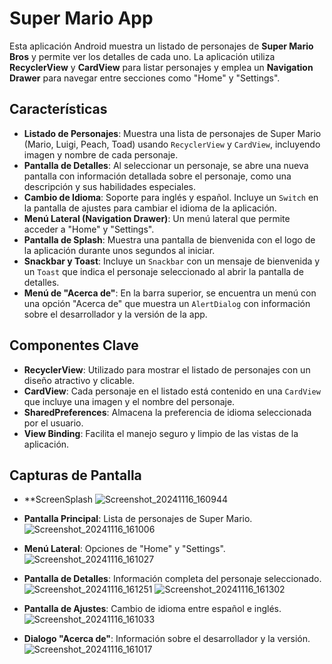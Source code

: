 # Super Mario App

Esta aplicación Android muestra un listado de personajes de **Super Mario Bros** y permite ver los detalles de cada uno. La aplicación utiliza **RecyclerView** y **CardView** para listar personajes y emplea un **Navigation Drawer** para navegar entre secciones como "Home" y "Settings".

## Características

- **Listado de Personajes**: Muestra una lista de personajes de Super Mario (Mario, Luigi, Peach, Toad) usando `RecyclerView` y `CardView`, incluyendo imagen y nombre de cada personaje.
- **Pantalla de Detalles**: Al seleccionar un personaje, se abre una nueva pantalla con información detallada sobre el personaje, como una descripción y sus habilidades especiales.
- **Cambio de Idioma**: Soporte para inglés y español. Incluye un `Switch` en la pantalla de ajustes para cambiar el idioma de la aplicación.
- **Menú Lateral (Navigation Drawer)**: Un menú lateral que permite acceder a "Home" y "Settings".
- **Pantalla de Splash**: Muestra una pantalla de bienvenida con el logo de la aplicación durante unos segundos al iniciar.
- **Snackbar y Toast**: Incluye un `Snackbar` con un mensaje de bienvenida y un `Toast` que indica el personaje seleccionado al abrir la pantalla de detalles.
- **Menú de "Acerca de"**: En la barra superior, se encuentra un menú con una opción "Acerca de" que muestra un `AlertDialog` con información sobre el desarrollador y la versión de la app.

## Componentes Clave

- **RecyclerView**: Utilizado para mostrar el listado de personajes con un diseño atractivo y clicable.
- **CardView**: Cada personaje en el listado está contenido en una `CardView` que incluye una imagen y el nombre del personaje.
- **SharedPreferences**: Almacena la preferencia de idioma seleccionada por el usuario.
- **View Binding**: Facilita el manejo seguro y limpio de las vistas de la aplicación.

## Capturas de Pantalla
- **ScreenSplash
![Screenshot_20241116_160944](https://github.com/user-attachments/assets/373588fc-7de4-4ece-81dc-46ece2afc37a)


- **Pantalla Principal**: Lista de personajes de Super Mario.
![Screenshot_20241116_161006](https://github.com/user-attachments/assets/e4ea0af8-6a82-4a8e-8a5e-3e4ac2a6f976)


- **Menú Lateral**: Opciones de "Home" y "Settings".
![Screenshot_20241116_161027](https://github.com/user-attachments/assets/80a2ed2b-f738-4e95-b0e3-50a34d0774cb)


- **Pantalla de Detalles**: Información completa del personaje seleccionado.
![Screenshot_20241116_161251](https://github.com/user-attachments/assets/93280aec-d353-49e7-a177-b74f3c09ce65)
![Screenshot_20241116_161302](https://github.com/user-attachments/assets/53910929-6e7d-4ae0-aa64-495c2a27dd77)


- **Pantalla de Ajustes**: Cambio de idioma entre español e inglés.
![Screenshot_20241116_161033](https://github.com/user-attachments/assets/d550f7ff-a0bc-4c33-928e-f74339ae5e5b)


- **Dialogo "Acerca de"**: Información sobre el desarrollador y la versión.
![Screenshot_20241116_161017](https://github.com/user-attachments/assets/b10b3e6d-ee7e-4f3e-83fd-dd11f8093832)


